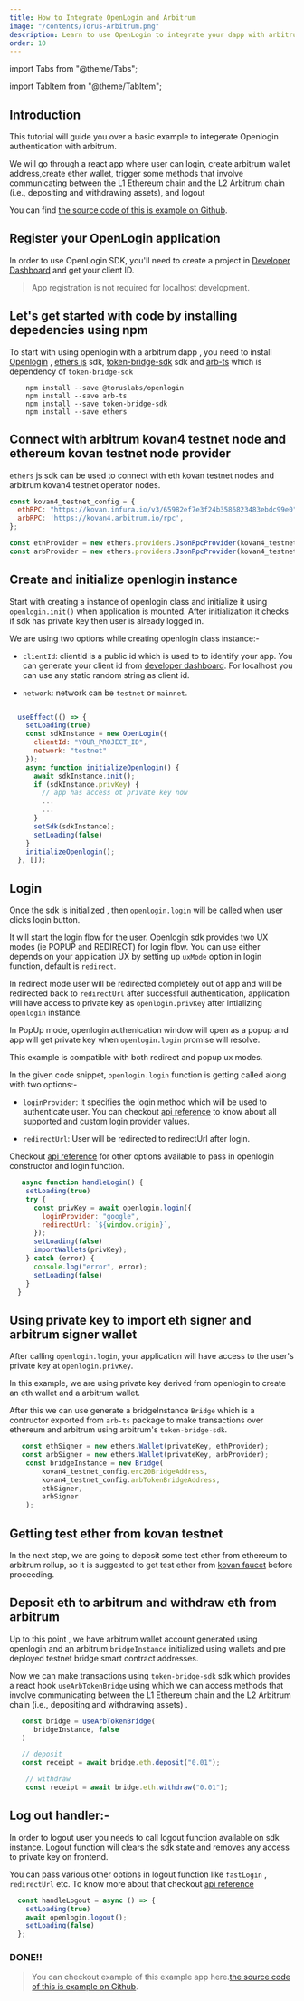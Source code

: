 ```yaml
---
title: How to Integrate OpenLogin and Arbitrum
image: "/contents/Torus-Arbitrum.png"
description: Learn to use OpenLogin to integrate your dapp with arbitrum rollup
order: 10
---
```


import Tabs from "@theme/Tabs";

import TabItem from "@theme/TabItem";

## Introduction

This tutorial will guide you over a basic example to integerate Openlogin authentication with arbitrum.

We will go through a react app where user can login, create arbitrum wallet address,create ether wallet, trigger some  methods that involve communicating between the L1 Ethereum chain and the L2 Arbitrum chain (i.e., depositing and withdrawing assets), and logout

You can find [the source code of this is example on Github](https://github.com/torusresearch/openlogin-arbitrum-example).

## Register your OpenLogin application

In order to use OpenLogin SDK, you'll need to create a project in
[Developer Dashboard](https://developer.tor.us) and get your client ID.

> App registration is not required for localhost development.



## Let's get started with code by installing depedencies using npm

To start with using openlogin with a arbitrum dapp , you need to install [Openlogin](https://www.npmjs.com/package/@toruslabs/openlogin) , [ethers js](https://www.npmjs.com/package/ethers) sdk, [token-bridge-sdk](https://www.npmjs.com/package/token-bridge-sdk) sdk and [arb-ts](https://www.npmjs.com/package/arb-ts) which is dependency of `token-bridge-sdk`


```shell
    npm install --save @toruslabs/openlogin
    npm install --save arb-ts
    npm install --save token-bridge-sdk
    npm install --save ethers
```


## Connect with arbitrum kovan4 testnet node and ethereum kovan testnet node provider

`ethers` js sdk can be used to connect with eth kovan testnet nodes and arbitrum kovan4 testnet operator nodes.

```js
const kovan4_testnet_config = {
  ethRPC: "https://kovan.infura.io/v3/65982ef7e3f24b3586823483ebdc99e0",
  arbRPC: 'https://kovan4.arbitrum.io/rpc',
};

const ethProvider = new ethers.providers.JsonRpcProvider(kovan4_testnet_config.ethRPC);
const arbProvider = new ethers.providers.JsonRpcProvider(kovan4_testnet_config.arbRPC);

```


## Create and initialize openlogin instance

Start with creating a instance of openlogin class and initialize it using `openlogin.init()` when application is mounted. After initialization it checks if sdk has private key then user is already logged in.

We are using two options while creating openlogin class instance:-

- `clientId`: clientId is a public id which is used to to identify your app. You can generate your client id from [developer dashboard](http://developer.tor.us/). For localhost you can use any static random string as client id.

- `network`: network can be `testnet` or `mainnet`.

```js

  useEffect(() => {
    setLoading(true)
    const sdkInstance = new OpenLogin({
      clientId: "YOUR_PROJECT_ID",
      network: "testnet"
    });
    async function initializeOpenlogin() {
      await sdkInstance.init();
      if (sdkInstance.privKey) {
        // app has access ot private key now
        ...
        ...
      }
      setSdk(sdkInstance);
      setLoading(false)
    }
    initializeOpenlogin();
  }, []);

```


## Login

Once the sdk is initialized , then `openlogin.login`
will be called when user clicks login button.

It will start the login flow for the user. Openlogin sdk provides two UX modes (ie POPUP and REDIRECT)
for login flow. You can use either depends on your application UX by setting up `uxMode` option in login function, default is `redirect`.

In redirect mode user will be redirected completely out of app and will be redirected back to `redirectUrl` after successfull authentication, application will have access to private key as `openlogin.privKey` after intializing `openlogin` instance.

In PopUp mode, openlogin authenication window will open as a popup and app will get private key when  `openlogin.login` promise will resolve.

This example is compatible with both redirect and popup ux modes.

In the given code snippet, `openlogin.login` function is getting called along with two options:-
- `loginProvider`: It specifies the login method which will be used to authenticate user. You can checkout [api reference](https://docs.beta.tor.us/open-login/api-reference) to know about all supported and custom login provider values.

- `redirectUrl`: User will be redirected to redirectUrl after login.

Checkout [api reference](https://docs.beta.tor.us/open-login/api-reference) for other options available to pass in openlogin constructor and login function.

```js
   async function handleLogin() {
    setLoading(true)
    try {
      const privKey = await openlogin.login({
        loginProvider: "google",
        redirectUrl: `${window.origin}`,
      });
      setLoading(false)
      importWallets(privKey);
    } catch (error) {
      console.log("error", error);
      setLoading(false)
    }
  }

```
## Using private key to import eth signer and arbitrum signer wallet

After calling `openlogin.login`, your application will
have access to the user's private key at `openlogin.privKey`.

In this example, we are  using private key derived from openlogin
to create an eth wallet and a arbitrum wallet.

After this we can use generate a bridgeInstance `Bridge` which is a contructor exported from `arb-ts` package to make transactions over ethereum and arbitrum
using arbitrum's `token-bridge-sdk`.

```js
   const ethSigner = new ethers.Wallet(privateKey, ethProvider);
   const arbSigner = new ethers.Wallet(privateKey, arbProvider);
    const bridgeInstance = new Bridge(
        kovan4_testnet_config.erc20BridgeAddress,
        kovan4_testnet_config.arbTokenBridgeAddress,
        ethSigner,
        arbSigner
    );
```


## Getting test ether from kovan testnet

In the next step, we are going to deposit some test ether from ethereum
to arbitrum rollup, so it is suggested to get test ether from
[kovan faucet](https://faucet.kovan.network/) before proceeding.



##  Deposit eth to arbitrum and withdraw eth from arbitrum


Up to this point , we have arbitrum wallet account generated using openlogin and an arbitrum
`bridgeInstance` initialized using wallets and pre deployed testnet bridge smart contract addresses.

Now we can make transactions using `token-bridge-sdk` sdk which provides a react hook `useArbTokenBridge`
using which we can access methods that involve communicating between the L1 Ethereum chain
and the L2 Arbitrum chain (i.e., depositing and withdrawing assets) .

```js
   const bridge = useArbTokenBridge(
      bridgeInstance, false
   )

   // deposit
   const receipt = await bridge.eth.deposit("0.01");

    // withdraw
    const receipt = await bridge.eth.withdraw("0.01");
```


## Log out handler:-

In order to logout user you needs to call logout function available on sdk instance. Logout function will clears the sdk state and removes any access to private key on frontend.

 You can pass various other options in logout function like `fastLogin` , `redirectUrl` etc. To know more about that checkout [api reference](https://docs.beta.tor.us/open-login/api-reference)

```js
  const handleLogout = async () => {
    setLoading(true)
    await openlogin.logout();
    setLoading(false)
  };
```

### DONE!!
> You can checkout example of this example app here.[the source code of this is example on Github](https://github.com/torusresearch/openlogin-arbitrum-example).
